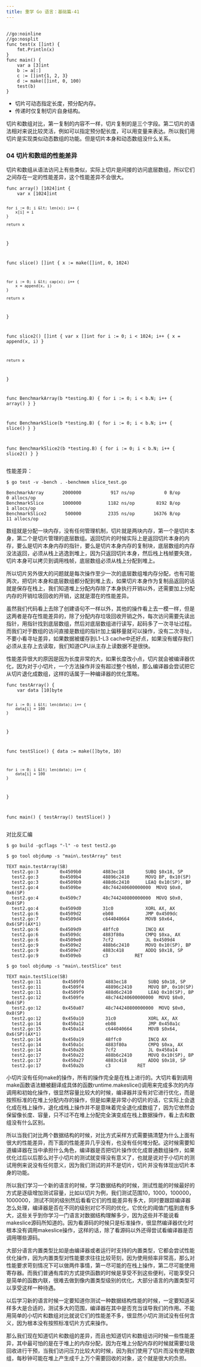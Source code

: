 ```yaml
---
title: 重学 Go 语言：基础篇-41
---
```

<article id="topicContainer" class="column_content"><h2 class="topic_title"></h2><div><pre><code class="go language-go">//go:noinline
//go:nosplit
func test(x []int) {
    fmt.Println(x)
}
func main() {
    var a [3]int
    b := a[:]
    c := []int{1, 2, 3}
    d := make([]int, 0, 100)
    test(b)
}
</code></pre>
<ul>
<li>切片可动态指定长度，预分配内存。</li>
<li>传递时仅复制切片自身结构。</li>
</ul>
<p>切片和数组对比，第一复制的内容不一样，切片复制的是三个字段。第二切片的语法相对来说比较灵活，例如可以指定预分配长度，可以用变量来表达。所以我们用切片是实现类似动态数组的功能。但是切片本身和动态数组没什么关系。</p>
<h3 id="04">04 切片和数组的性能差异</h3>
<p>切片和数组从语法访问上有些类似，实际上切片是间接的访问底层数组，所以它们之间存在一定的性能差异，这个性能差异不会很大。</p>
<pre><code class="go language-go">func array() [1024]int {
    var x [1024]int

    for i := 0; i &lt; len(x); i++ {
        x[i] = i
    }

    return x
}

func slice() []int {
    x := make([]int, 0, 1024)

    for i := 0; i &lt; cap(x); i++ {
        x = append(x, i)
    }

    return x
}

func slice2() []int {
    var x []int
    for i := 0; i &lt; 1024; i++ {
        x = append(x, i)
    }

    return x
}

func BenchmarkArray(b *testing.B) {
    for i := 0; i &lt; b.N; i++ {
        array()
    }
}

func BenchmarkSlice(b *testing.B) {
    for i := 0; i &lt; b.N; i++ {
        slice()
    }
}

func BenchmarkSlice2(b *testing.B) {
    for i := 0; i &lt; b.N; i++ {
        slice2()
    }
}
</code></pre>
<p>性能差异：</p>
<pre><code>$ go test -v -bench . -benchmem slice_test.go
</code></pre>
<pre><code>BenchmarkArray       2000000           917 ns/op           0 B/op          0 allocs/op
BenchmarkSlice       1000000          1182 ns/op        8192 B/op          1 allocs/op
BenchmarkSlice2       500000          2335 ns/op       16376 B/op         11 allocs/op
</code></pre>
<p>数组就是分配一块内存，没有任何管理机制，切片就是两块内存，第一个是切片本身，第二个是切片管理的底层数组。返回切片的时候实际上是返回切片本身的内存，要么是切片本身内存的指针，要么是切片本身内存的复制块，底层数组的内存没法返回，必须从栈上逃逸到堆上，因为只返回切片本身，然后栈上栈帧要失效，切片本身可以拷贝到调用栈帧，底层数组必须从栈上分配到堆上。</p>
<p>所以切片另外很大的问题就是每次操作至少一次的底层数组堆内存分配，也有可能两次，把切片本身和底层数组都分配到堆上去，如果切片本身作为复制品返回的话就是保存在栈上，我们知道堆上分配内存除了本身执行开销以外，还需要加上分配内存的开销垃圾回收的开销，这就是潜在的性能差异。</p>
<p>虽然我们代码看上去除了创建语句不一样以外，其他的操作看上去一模一样，但是这两者是存在性能差异的，除了分配内存垃圾回收开销之外，每次访问需要先读出指针，用指针找到底层数组，然后对底层数组进行读写，起码多了一次寻址过程。而我们对于数组的访问直接是数组的指针加上偏移量就可以操作，没有二次寻址，不要小看寻址差异，如果数据被缓存到L1-L3 cache中还好点，如果没有缓存我们必须从主存上去读取，我们知道CPU从主存上读数据不是很快。</p>
<p>性能差异很大的原因是因为长度非常的大，如果长度改小点，切片就会被编译器优化，因为对于小切片，一个方法操作并没有超过整个栈帧，那么编译器会尝试把它从切片退化成数组，这样的话属于一种编译器的优化策略。</p>
<pre><code class="go language-go">func testArray() {
    var data [10]byte

    for i := 0; i &lt; len(data); i++ {
        data[i] = 100
    }
}

func testSlice() {
    data := make([]byte, 10)

    for i := 0; i &lt; len(data); i++ {
        data[i] = 100
    }
}

func main() {
    testArray()
    testSlice()
}
</code></pre>
<p>对比反汇编</p>
<pre><code class="bash language-bash">$ go build -gcflags "-l" -o test test2.go
</code></pre>
<pre><code class="bash language-bash">$ go tool objdump -s "main\.testArray" test
</code></pre>
<pre><code>TEXT main.testArray(SB)
  test2.go:3        0x4509b0        4883ec18        SUBQ $0x18, SP
  test2.go:3        0x4509b4        48896c2410      MOVQ BP, 0x10(SP)
  test2.go:3        0x4509b9        488d6c2410      LEAQ 0x10(SP), BP
  test2.go:4        0x4509be        48c744240600000000  MOVQ $0x0, 0x6(SP)
  test2.go:4        0x4509c7        48c744240800000000  MOVQ $0x0, 0x8(SP)
  test2.go:4        0x4509d0        31c0            XORL AX, AX
  test2.go:6        0x4509d2        eb08            JMP 0x4509dc
  test2.go:7        0x4509d4        c644040664      MOVB $0x64, 0x6(SP)(AX*1)
  test2.go:6        0x4509d9        48ffc0          INCQ AX
  test2.go:6        0x4509dc        4883f80a        CMPQ $0xa, AX
  test2.go:6        0x4509e0        7cf2            JL 0x4509d4
  test2.go:9        0x4509e2        488b6c2410      MOVQ 0x10(SP), BP
  test2.go:9        0x4509e7        4883c418        ADDQ $0x18, SP
  test2.go:9        0x4509eb        c3          RET
</code></pre>
<pre><code class="bash language-bash">$ go tool objdump -s "main\.testSlice" test
</code></pre>
<pre><code>TEXT main.testSlice(SB)
  test2.go:11        0x4509f0        4883ec18        SUBQ $0x18, SP
  test2.go:11        0x4509f4        48896c2410      MOVQ BP, 0x10(SP)
  test2.go:11        0x4509f9        488d6c2410      LEAQ 0x10(SP), BP
  test2.go:12        0x4509fe        48c744240600000000  MOVQ $0x0, 0x6(SP)
  test2.go:12        0x450a07        48c744240800000000  MOVQ $0x0, 0x8(SP)
  test2.go:12        0x450a10        31c0            XORL AX, AX
  test2.go:14        0x450a12        eb08            JMP 0x450a1c
  test2.go:15        0x450a14        c644040664      MOVB $0x64, 0x6(SP)(AX*1)
  test2.go:14        0x450a19        48ffc0          INCQ AX
  test2.go:14        0x450a1c        4883f80a        CMPQ $0xa, AX
  test2.go:14        0x450a20        7cf2            JL 0x450a14
  test2.go:17        0x450a22        488b6c2410      MOVQ 0x10(SP), BP
  test2.go:17        0x450a27        4883c418        ADDQ $0x18, SP
  test2.go:17        0x450a2b        c3          RET
</code></pre>
<p>小切片没有任何make的操作，所有的操作完全是在栈上进行的。大切片看到调用make函数语法糖被翻译成具体的函数runtime.makeslice()调用来完成多次的内存调用和初始化操作，很显然容量比较大的时候，编译器并没有对它进行优化，而是按照标准的在堆上分配内存的操作，但是如果是非常小的切片的话，它实际上会退化成在栈上操作，退化成栈上操作并不是意味着完全退化成数组了，因为它依然会保留像长度、容量，只不过不在堆上分配完全演变成在栈上数据操作，看上去和数组没有什么区别。</p>
<p>所以当我们对比两个数据结构的时候，对比方式采样方式需要搞清楚为什么上面有很大的性能差异，而下面的性能差异几乎没有，也没有任何堆分配。这时候需要知道编译器在当中承担什么角色，编译器是否把切片操作优化成普通数组操作，如果优化过后以后那么对于小切片的测试就变得没有意义了，也就是说对于小切片的测试用例来说没有任何意义，因为我们测试的并不是切片，切片并没有体现出切片本身的功能。</p>
<p>所以我们学习一个新的语言的时候，学习数据结构的时候，测试性能的时候最好的方式是逐级增加测试容量，比如以切片为例，我们测试范围10，1000，100000，1000000，测试不同的级别然后看看它们的性能差异有多大，同时要跟踪编译器怎么处理，编译器是否在不同的级别对它不同的优化，它优化的阈值门槛到底有多大，这些关乎到你学习一门语言对数据结构理解多少，因为这些并不能说看makeslice源码所知道的。因为看源码的时候只是标准操作，很显然编译器优化时根本没有调用makeslice操作，这样的话，除了看源码以外还得尝试看编译器是否调用哪些源码。</p>
<p>大部分语言内置类型比如是由编译器或者运行时支持的内置类型，它都会尝试性能优化操作，因为内置类型对性能要求往往比较苛刻，因为使用频率非常高，那么对性能要求苛刻情况下可以做两件事情，第一尽可能的在栈上操作，第二尽可能使用寄存器。而我们普通有库的方式提供函数的时候是享受不到这些便利，可能享受只是简单的函数内联，很难去做到像内置类型级别的优化，大部分语言的内置类型可以享受这样一种待遇。</p>
<p>以后学习新的语言时候一定要知道你测试一种数据结构性能的时候，一定要知道采样多大是合适的，测试多大的范围，编译器在其中是否充当误导我们的作用。不能用简单的小切片和数组对比就说它们的性能差不多，很显然小切片测试没有任何含义，因为根本没有按照标准切片方式来操作。</p>
<p>那么我们现在知道切片和数组的差异，而且也知道切片和数组访问时候一些性能差异，其中最可怕的是在于堆上的内存分配，因为在堆上分配内存的时候就需要垃圾回收进行干预，当我们访问压力比较大的时候，因为我们使用了切片而没有使用数组，每秒钟可能在堆上产生成千上万个需要回收的对象，这个就是很大的负担。</p></div></article>